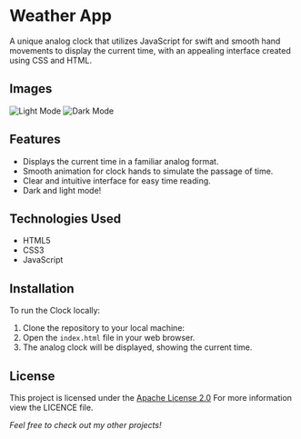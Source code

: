 # Weather App
A unique analog clock that utilizes JavaScript for swift and smooth hand movements to display the current time, with an appealing interface created using CSS and HTML.

## Images
![Light Mode](https://github.com/JPHMarchB/analogue-clock/assets/153705879/7c197023-8328-464a-8896-f2181846d5ab)
![Dark Mode]()

## Features
- Displays the current time in a familiar analog format.
- Smooth animation for clock hands to simulate the passage of time.
- Clear and intuitive interface for easy time reading.
- Dark and light mode!

## Technologies Used
- HTML5
- CSS3
- JavaScript

## Installation
To run the Clock locally:

1. Clone the repository to your local machine:
2. Open the `index.html` file in your web browser.
3. The analog clock will be displayed, showing the current time.

## License
This project is licensed under the [Apache License 2.0](LICENSE) For more information view the LICENCE file.

*Feel free to check out my other projects!*
